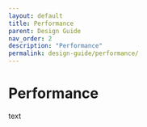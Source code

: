 ```yaml
---
layout: default
title: Performance
parent: Design Guide
nav_order: 2
description: "Performance"
permalink: design-guide/performance/
---
```


# Performance

text
